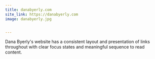 ```yaml
---
title: danabyerly.com
site_link: https://danabyerly.com
image: danabyerly.jpg


---
```


Dana Byerly's website has a consistent layout and presentation of links throughout with clear focus states and meaningful sequence to read content.
